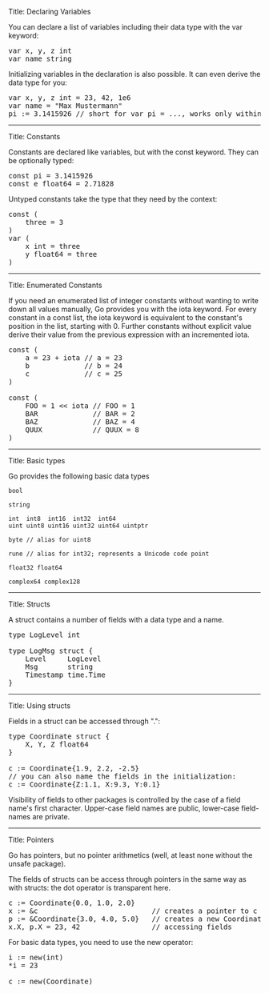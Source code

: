 Title: Declaring Variables

You can declare a list of variables including their data type with the var keyword:

<pre class="prettyprint" data-lang="go">
var x, y, z int
var name string
</pre>

Initializing variables in the declaration is also possible. It can even derive the data type for you:

<pre class="prettyprint" data-lang="go">
var x, y, z int = 23, 42, 1e6
var name = "Max Mustermann"
pi := 3.1415926 // short for var pi = ..., works only within functions
</pre>

---
Title: Constants

Constants are declared like variables, but with the const keyword. They can be optionally typed:

<pre class="prettyprint" data-lang="go">
const pi = 3.1415926
const e float64 = 2.71828
</pre>

Untyped constants take the type that they need by the context:

<pre class="prettyprint" data-lang="go">
const (
	three = 3
)
var (
	x int = three
	y float64 = three
)
</pre>

---
Title: Enumerated Constants

If you need an enumerated list of integer constants without wanting to write down all values
manually, Go provides you with the iota keyword. For every constant in a const list, the
iota keyword is equivalent to the constant's position in the list, starting with 0. Further
constants without explicit value derive their value from the previous expression with an
incremented iota.

<pre class="prettyprint" data-lang="go">
const (
	a = 23 + iota // a = 23
	b             // b = 24
	c             // c = 25
)

const (
	FOO = 1 << iota // FOO = 1
	BAR             // BAR = 2
	BAZ             // BAZ = 4
	QUUX            // QUUX = 8
)
</pre>

---
Title: Basic types

Go provides the following basic data types

	bool

	string

	int  int8  int16  int32  int64
	uint uint8 uint16 uint32 uint64 uintptr

	byte // alias for uint8

	rune // alias for int32; represents a Unicode code point

	float32 float64

	complex64 complex128

---
Title: Structs

A struct contains a number of fields with a data type and a name.

<pre class="prettyprint" data-lang="go">
type LogLevel int

type LogMsg struct {
	Level     LogLevel
	Msg       string
	Timestamp time.Time
}
</pre>

---
Title: Using structs

Fields in a struct can be accessed through ".":

<pre class="prettyprint" data-lang="go">
type Coordinate struct {
	X, Y, Z float64
}

c := Coordinate{1.9, 2.2, -2.5}
// you can also name the fields in the initialization:
c := Coordinate{Z:1.1, X:9.3, Y:0.1}
</pre>

Visibility of fields to other packages is controlled by the case of a field
name's first character. Upper-case field names are public, lower-case
field-names are private.

---
Title: Pointers

Go has pointers, but no pointer arithmetics (well, at least none without the unsafe package).

The fields of structs can be access through pointers in the same way as with
structs: the dot operator is transparent here.

<pre class="prettyprint" data-lang="go">
c := Coordinate{0.0, 1.0, 2.0}
x := &c                           // creates a pointer to c
p := &Coordinate{3.0, 4.0, 5.0}   // creates a new Coordinate object and lets p point to it
x.X, p.X = 23, 42                 // accessing fields
</pre>

For basic data types, you need to use the new operator:

<pre class="prettyprint" data-lang="go">
i := new(int)
*i = 23

c := new(Coordinate)
</pre>
